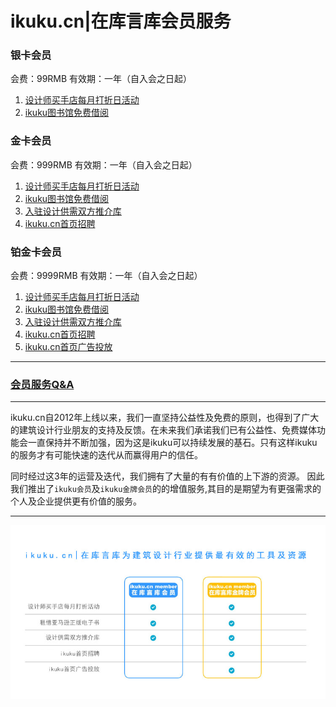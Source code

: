 # ikuku.cn|在库言库会员服务

### 银卡会员  
会费：99RMB
有效期：一年（自入会之日起）
1. [设计师买手店每月打折日活动](member-3.md)
2. [ikuku图书馆免费借阅](library.md)

### 金卡会员  
会费：999RMB
有效期：一年（自入会之日起）
1. [设计师买手店每月打折日活动](member-3.md)
2. [ikuku图书馆免费借阅](library.md)
3. [入驻设计供需双方推介库](member-4.md)  
4. [ikuku.cn首页招聘](member-5.md)  


### 铂金卡会员  
会费：9999RMB
有效期：一年（自入会之日起）
1. [设计师买手店每月打折日活动](member-3.md)
2. [ikuku图书馆免费借阅](library.md)
3. [入驻设计供需双方推介库](member-4.md)  
4. [ikuku.cn首页招聘](member-5.md)  
5. [ikuku.cn首页广告投放](member-6.md)

-----


### [会员服务Q&A](member-2.md)


-----


ikuku.cn自2012年上线以来，我们一直坚持公益性及免费的原则，也得到了广大的建筑设计行业朋友的支持及反馈。在未来我们承诺我们已有公益性、免费媒体功能会一直保持并不断加强，因为这是ikuku可以持续发展的基石。只有这样ikuku的服务才有可能快速的迭代从而赢得用户的信任。  

同时经过这3年的运营及迭代，我们拥有了大量的有有价值的上下游的资源。 因此我们推出了`ikuku会员`及`ikuku金牌会员`的的增值服务,其目的是期望为有更强需求的个人及企业提供更有价值的服务。  

-----

![ikuku会员介绍](images/ikukumember.jpg)  

